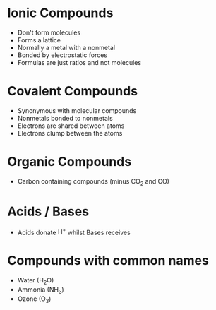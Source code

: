 # Ionic Compounds
- Don't form molecules
- Forms a lattice
- Normally a metal with a nonmetal
- Bonded by electrostatic forces
- Formulas are just ratios and not molecules

# Covalent Compounds
- Synonymous with molecular compounds
- Nonmetals bonded to nonmetals
- Electrons are shared between atoms
- Electrons clump between the atoms

# Organic Compounds
- Carbon containing compounds (minus $\text{CO}_2$ and $\text{CO}$)

# Acids / Bases
- Acids donate $\text{H}^+$ whilst Bases receives

# Compounds with common names
- Water ($\text{H}_2\text{O}$)
- Ammonia ($\text{NH}_3$)
- Ozone ($\text{O}_3$)

